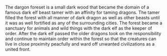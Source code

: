 The dargon foreset is a small dark wood that became the domain of a famous dark elf beast tamer with an affinity for taming dragons. The tamer filled the forest with all manner of dark dragon as well as other beasts until it was as well fortified as any of the surrounding cities. The forest became a sanctuary for animals and wild things with the dark elf as the keeper of order. After the dark elf passed the older dragons took on the responsibility and continue to maintain order within the forest so that the creatures can live in close proximity peacfully and ward off unwanted civilizations as a united front. 